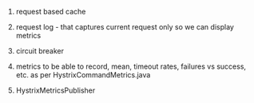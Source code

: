 1. request based cache
2. request log - that captures current request only so we can display metrics

3. circuit breaker
4. metrics to be able to record, mean, timeout rates, failures vs success, etc. as per HystrixCommandMetrics.java
5. HystrixMetricsPublisher